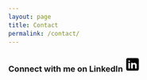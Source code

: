 ```yaml
---
layout: page
title: Contact
permalink: /contact/
---
```


### Connect with me on LinkedIn [<img src="https://raw.githubusercontent.com/simple-icons/simple-icons/develop/icons/linkedin.svg" width="30" height="30">](https://www.linkedin.com/in/ashutosh-jha-47554ab1/)

